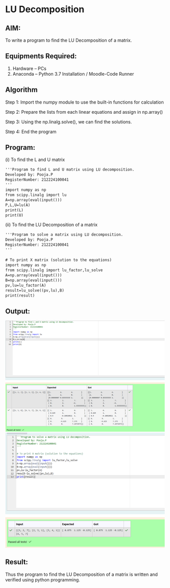 # LU Decomposition 

## AIM:
To write a program to find the LU Decomposition of a matrix.

## Equipments Required:
1. Hardware – PCs
2. Anaconda – Python 3.7 Installation / Moodle-Code Runner

## Algorithm
Step 1:
 Import the numpy module to use the built-in functions for calculation

Step 2:
Prepare the lists from each linear equations and assign in np.array()

Step 3:
Using the np.linalg.solve(), we can find the solutions.

Step 4:
End the program

## Program:
(i) To find the L and U matrix
```
'''Program to find L and U matrix using LU decomposition.
Developed by: Pooja.P
RegisterNumber: 212224100041
'''
import numpy as np
from scipy.linalg import lu
A=np.array(eval(input()))
P,L,U=lu(A)
print(L)
print(U)

```
(ii) To find the LU Decomposition of a matrix
```
'''Program to solve a matrix using LU decomposition.
Developed by: Pooja.P
RegisterNumber: 212224100041
'''

# To print X matrix (solution to the equations)
import numpy as np
from scipy.linalg import lu_factor,lu_solve
A=np.array(eval(input()))
B=np.array(eval(input()))
pv,lu=lu_factor(A)
result=lu_solve((pv,lu),B)
print(result)

```

## Output:
![alt text](<Screenshot 2025-04-16 183704.png>)
![alt text](<Screenshot 2025-04-16 183736.png>)

## Result:
Thus the program to find the LU Decomposition of a matrix is written and verified using python programming.

